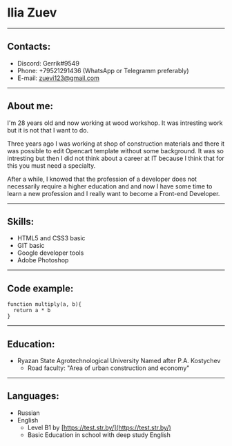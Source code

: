 # Ilia Zuev
***
## Contacts:
- Discord: Gerrik#9549
- Phone: +79521291436 (WhatsApp or Telegramm preferably)
- E-mail: zuevi123@gmail.com
***
## About me:
I'm 28 years old and now working at wood workshop.  It was intresting work but it is not that I want to do.

Three years ago I was working at shop of construction materials and there it was possible to edit Opencart template without some background. It was so intresting but then I did not think about a career at IT because I think that for this you must need a specialty.

After a while, I knowed that the profession of a developer does not necessarily require a higher education and and now I have some time to learn a new profession and I really want to become a Front-end Developer.
***
## Skills:
- HTML5 and CSS3 basic
- GIT basic
- Google developer tools
- Adobe Photoshop
***
## Code example:
```
function multiply(a, b){
  return a * b
}
```
***
## Education:
- Ryazan State Agrotechnological University Named after P.A. Kostychev
   - Road faculty: "Area of ​​urban construction and economy"
***
## Languages:
- Russian
- English
  - Level B1 by [https://test.str.by/](https://test.str.by/) 
  - Basic Education in school with deep study English